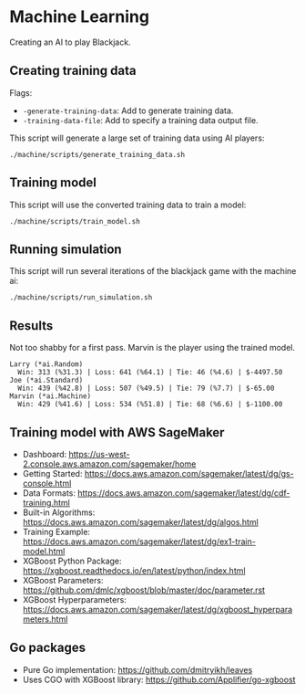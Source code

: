 # Machine Learning
Creating an AI to play Blackjack.

## Creating training data
Flags:
- `-generate-training-data`: Add to generate training data.
- `-training-data-file`: Add to specify a training data output file.

This script will generate a large set of training data using AI players:
```
./machine/scripts/generate_training_data.sh
```

## Training model
This script will use the converted training data to train a model:
```
./machine/scripts/train_model.sh
```

## Running simulation
This script will run several iterations of the blackjack game with the machine ai:
```
./machine/scripts/run_simulation.sh
```

## Results
Not too shabby for a first pass. Marvin is the player using the trained model.
```
Larry (*ai.Random)
  Win: 313 (%31.3) | Loss: 641 (%64.1) | Tie: 46 (%4.6) | $-4497.50
Joe (*ai.Standard)
  Win: 439 (%42.8) | Loss: 507 (%49.5) | Tie: 79 (%7.7) | $-65.00
Marvin (*ai.Machine)
  Win: 429 (%41.6) | Loss: 534 (%51.8) | Tie: 68 (%6.6) | $-1100.00
```

## Training model with AWS SageMaker
- Dashboard: https://us-west-2.console.aws.amazon.com/sagemaker/home
- Getting Started: https://docs.aws.amazon.com/sagemaker/latest/dg/gs-console.html
- Data Formats: https://docs.aws.amazon.com/sagemaker/latest/dg/cdf-training.html
- Built-in Algorithms: https://docs.aws.amazon.com/sagemaker/latest/dg/algos.html
- Training Example: https://docs.aws.amazon.com/sagemaker/latest/dg/ex1-train-model.html
- XGBoost Python Package: https://xgboost.readthedocs.io/en/latest/python/index.html
- XGBoost Parameters: https://github.com/dmlc/xgboost/blob/master/doc/parameter.rst
- XGBoost Hyperparameters: https://docs.aws.amazon.com/sagemaker/latest/dg/xgboost_hyperparameters.html

## Go packages
- Pure Go implementation: https://github.com/dmitryikh/leaves
- Uses CGO with XGBoost library: https://github.com/Applifier/go-xgboost
